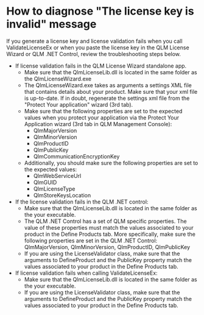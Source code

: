 # How to diagnose "The license key is invalid" message

If you generate a license key and license validation fails when you call ValidateLicenseEx or when you paste the license key in the QLM License Wizard or QLM .NET Control, review the troubleshooting steps below.

* If license validation fails in the QLM License Wizard standalone app.
  * Make sure that the QlmLicenseLib.dll is located in the same folder as the QlmLicenseWizard.exe
  * The QlmLicenseWizard.exe takes as arguments a settings XML file that contains details about your product. Make sure that your xml file is up-to-date. If in doubt, regenerate the settings xml file from the "Protect Your application" wizard (3rd tab).
  * Make sure that the following properties are set to the expected values when you protect your application via the Protect Your Application wizard (3rd tab in QLM Management Console):
    * QlmMajorVersion
    * QlmMinorVersion
    * QlmProductID
    * QlmPublicKey
    * QlmCommunicationEncryptionKey
  * Additionally, you should make sure the following properties are set to the expected values:
    * QlmWebServiceUrl
    * QlmGUID
    * QlmLicenseType
    * QlmStoreKeysLocation
* If the license validation fails in the QLM .NET control:
  * Make sure that the QlmLicenseLib.dll is located in the same folder as the your executable.
  * The QLM .NET Control has a set of QLM specific properties. The value of these properties must match the values associated to your product in the Define Products tab. More specifically, make sure the following properties are set in the QLM .NET Control: QlmMajorVersion, QlmMinorVersion, QlmProductID, QlmPublicKey
  * If you are using the LicenseValidator class, make sure that the arguments to DefineProduct and the PublicKey property match the values associated to your product in the Define Products tab.
* If license validation fails when calling ValidateLicenseEx:
  * Make sure that the QlmLicenseLib.dll is located in the same folder as the your executable.
  * If you are using the LicenseValidator class, make sure that the arguments to DefineProduct and the PublicKey property match the values associated to your product in the Define Products tab.
